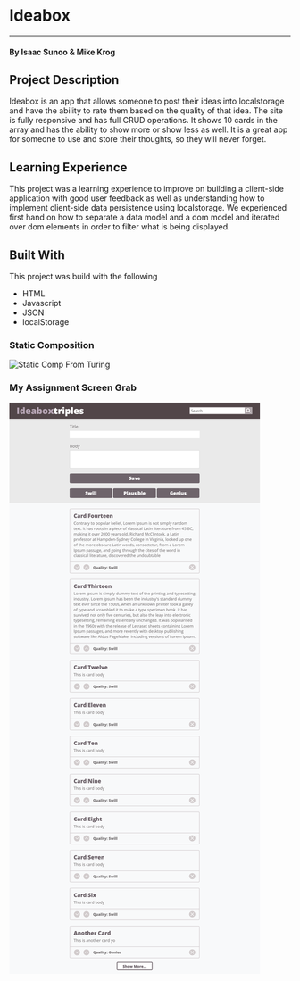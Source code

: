 # Ideabox
---
#### By Isaac Sunoo & Mike Krog

## Project Description
Ideabox is an app that allows someone to post their ideas into localstorage and have the ability to rate them based on the quality of that idea.  The site is fully responsive and has full CRUD operations. It shows 10 cards in the array and has the ability to show more or show less as well.  It is a great app for someone to use and store their thoughts, so they will never forget.

## Learning Experience
This project was a learning experience to improve on building a client-side application with good user feedback as well as understanding how to implement client-side data persistence using localstorage. We experienced first hand on how to separate a data model and a dom model and iterated over dom elements in order to filter what is being displayed.


## Built With
This project was build with the following
- HTML
- Javascript
- JSON
- localStorage

### Static Composition
![Static Comp From Turing](images/ideabox-assignment.jpg)

### My Assignment Screen Grab
![Screen Grab of My Assignment](images/ideabox-user_assignment.png)
